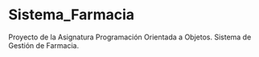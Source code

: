 # Sistema_Farmacia
 Proyecto de la Asignatura Programación Orientada a Objetos. Sistema de Gestión de Farmacia.
